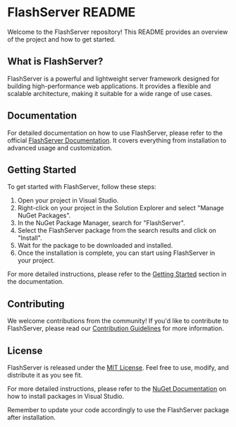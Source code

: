 # FlashServer README

Welcome to the FlashServer repository! This README provides an overview of the project and how to get started.

## What is FlashServer?

FlashServer is a powerful and lightweight server framework designed for building high-performance web applications. It provides a flexible and scalable architecture, making it suitable for a wide range of use cases.

## Documentation

For detailed documentation on how to use FlashServer, please refer to the official [FlashServer Documentation](https://teacup404.github.io/FlashServer-Docs/). It covers everything from installation to advanced usage and customization.

## Getting Started

To get started with FlashServer, follow these steps:

1. Open your project in Visual Studio.
2. Right-click on your project in the Solution Explorer and select "Manage NuGet Packages".
3. In the NuGet Package Manager, search for "FlashServer".
4. Select the FlashServer package from the search results and click on "Install".
5. Wait for the package to be downloaded and installed.
6. Once the installation is complete, you can start using FlashServer in your project.

For more detailed instructions, please refer to the [Getting Started](https://teacup404.github.io/FlashServer-Docs/getting-started) section in the documentation.

## Contributing

We welcome contributions from the community! If you'd like to contribute to FlashServer, please read our [Contribution Guidelines](https://teacup404.github.io/FlashServer-Docs/contributing) for more information.

## License

FlashServer is released under the [MIT License](https://github.com/teacup404/FlashServer/blob/main/LICENSE). Feel free to use, modify, and distribute it as you see fit.

For more detailed instructions, please refer to the [NuGet Documentation](https://docs.microsoft.com/en-us/nuget/quickstart/install-and-use-a-package-in-visual-studio) on how to install packages in Visual Studio.

Remember to update your code accordingly to use the FlashServer package after installation.
